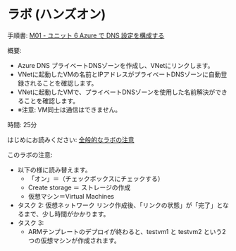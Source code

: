 # ラボ (ハンズオン)

手順書: [M01 - ユニット 6 Azure で DNS 設定を構成する](https://github.com/MicrosoftLearning/AZ-700-Designing-and-Implementing-Microsoft-Azure-Networking-Solutions.ja-jp/blob/main/Instructions/Exercises/M01-Unit%206%20Configure%20DNS%20settings%20in%20Azure.md)

概要:
- Azure DNS プライベートDNSゾーンを作成し、VNetにリンクします。
- VNetに起動したVMの名前とIPアドレスがプライベートDNSゾーンに自動登録されることを確認します。
- VNetに起動したVMで、プライベートDNSゾーンを使用した名前解決ができることを確認します。
- ※注意: VM同士は通信はできません。

時間: 25分

はじめにお読みください: [全般的なラボの注意](lab.md)

このラボの注意:
- 以下の様に読み替えます。
  - 「オン」＝（チェックボックスにチェックする）
  - Create storage ＝ ストレージの作成
  - 仮想マシン＝Virtual Machines
- タスク 2: 仮想ネットワーク リンク作成後、「リンクの状態」が「完了」となるまで、少し時間がかかります。
- タスク 3:
  - ARMテンプレートのデプロイが終わると、testvm1 と testvm2 という2つの仮想マシンが作成されます。

